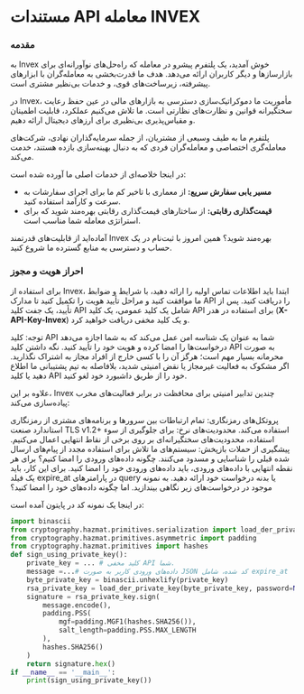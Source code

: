 # مستندات API معامله INVEX

### مقدمه

به Invex خوش آمدید، یک پلتفرم پیشرو در معامله که راه‌حل‌های نوآورانه‌ای برای بازارسازها و دیگر کاربران ارائه می‌دهد. هدف ما قدرت‌بخشی به معامله‌گران با ابزارهای پیشرفته، زیرساخت‌های قوی، و خدمات بی‌نظیر مشتری است.

در Invex، مأموریت ما دموکراتیک‌سازی دسترسی به بازارهای مالی در عین حفظ رعایت سختگیرانه قوانین و نظارت‌های نظارتی است. ما تلاش می‌کنیم عملکرد، قابلیت اطمینان و مقیاس‌پذیری بی‌نظیری برای ارزهای دیجیتال ارائه دهیم.

پلتفرم ما به طیف وسیعی از مشتریان، از جمله سرمایه‌گذاران نهادی، شرکت‌های معامله‌گری اختصاصی و معامله‌گران فردی که به دنبال بهینه‌سازی بازده هستند، خدمت می‌کند.

در اینجا خلاصه‌ای از خدمات اصلی ما آورده شده است:

- **مسیر یابی سفارش سریع:** از معماری با تاخیر کم ما برای اجرای سفارشات به سرعت و کارآمد استفاده کنید.
- **قیمت‌گذاری رقابتی:** از ساختارهای قیمت‌گذاری رقابتی بهره‌مند شوید که برای استراتژی معامله شما مناسب است.

آماده‌اید از قابلیت‌های قدرتمند Invex بهره‌مند شوید؟ همین امروز با ثبت‌نام در یک حساب و دسترسی به منابع گسترده ما شروع کنید.

### احراز هویت و مجوز
برای استفاده از Invex، ابتدا باید اطلاعات تماس اولیه را ارائه دهید، با شرایط و ضوابط ما موافقت کنید و مراحل تأیید هویت را تکمیل کنید تا مدارک API را دریافت کنید. پس از تأیید، یک جفت کلید API شامل یک کلید عمومی، یک کلید API برای استفاده در هدر (**X-API-Key-Invex**) و یک کلید مخفی دریافت خواهید کرد.

توجه: کلید API شما به عنوان یک شناسه امن عمل می‌کند که به شما اجازه می‌دهد درخواست‌ها را امضا کرده و هویت خود را تأیید کنید. نگه داشتن کلید API به صورت محرمانه بسیار مهم است؛ هرگز آن را با کسی خارج از افراد مجاز به اشتراک نگذارید. اگر مشکوک به فعالیت غیرمجاز یا نقض امنیتی شدید، بلافاصله به تیم پشتیبانی ما اطلاع دهید یا کلید API خود را از طریق داشبورد خود لغو کنید.

علاوه بر این، Invex چندین تدابیر امنیتی برای محافظت در برابر فعالیت‌های مخرب پیاده‌سازی می‌کند:

پروتکل‌های رمزنگاری: تمام ارتباطات بین سرورها و برنامه‌های مشتری از رمزنگاری استاندارد صنعت TLS v1.2+ استفاده می‌کند.
محدودیت‌های نرخ: برای جلوگیری از سوء استفاده، محدودیت‌های سختگیرانه‌ای بر روی برخی از نقاط انتهایی اعمال می‌کنیم.
پیشگیری از حملات بازپخش: سیستم‌های ما تلاش برای استفاده مجدد از پیام‌های ارسال شده قبلی را شناسایی و مسدود می‌کنند.
چگونه داده‌های ورودی را امضا کنیم؟
برای هر نقطه انتهایی با داده‌های ورودی، باید داده‌های ورودی خود را امضا کنید.
برای این کار، باید یک فیلد expire_at در پارامترهای query یا بدنه درخواست خود ارائه دهید.
به نمونه موجود در درخواست‌های زیر نگاهی بیندازید.
اما چگونه داده‌های خود را امضا کنید؟

در اینجا یک نمونه کد در پایتون آمده است:

```python
import binascii
from cryptography.hazmat.primitives.serialization import load_der_private_key
from cryptography.hazmat.primitives.asymmetric import padding
from cryptography.hazmat.primitives import hashes
def sign_using_private_key():
    private_key = ... # کلید مخفی API شما.
    message =...# داده‌های ورودی کاربر به صورت JSON کد شده، شامل expire_at
    byte_private_key = binascii.unhexlify(private_key)
    rsa_private_key = load_der_private_key(byte_private_key, password=None)
    signature = rsa_private_key.sign(
        message.encode(),
        padding.PSS(
            mgf=padding.MGF1(hashes.SHA256()),
            salt_length=padding.PSS.MAX_LENGTH
        ),
        hashes.SHA256()
    )
    return signature.hex()
if __name__ == '__main__':
    print(sign_using_private_key())
```